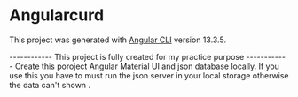 # Angularcurd

This project was generated with [Angular CLI](https://github.com/angular/angular-cli) version 13.3.5.

------------ This project is fully created for my practice purpose ------------
Create this poroject Angular Material UI and json database locally. If you use this you have to must run the json server in your local storage otherwise the data can't shown .


